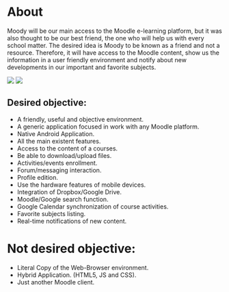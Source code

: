 About
====

Moody will be our main access to the Moodle e-learning platform, but it was also thought to be our best friend, the one who will help us with every school matter. The desired idea is Moody to be known as a friend and not a resource. Therefore, it will have access to the Moodle content, show us the information in a user friendly environment and notify about new developments in our important and favorite subjects.

![](http://i.imgur.com/H6mAekI.png)
![](http://i.imgur.com/QsjXM3R.png)

## Desired objective: ##

- A friendly, useful and objective environment.
- A generic application focused in work with any Moodle platform.
- Native Android Application.
- All the main existent features.
- Access to the content of a courses.
- Be able to download/upload files.
- Activities/events enrollment.
- Forum/messaging interaction.
- Profile edition.
- Use the hardware features of mobile devices.
- Integration of Dropbox/Google Drive.
- Moodle/Google search function.
- Google Calendar synchronization of course activities.
- Favorite subjects listing.
- Real-time notifications of new content.

# Not desired objective: #

- Literal Copy of the Web-Browser environment.
- Hybrid Application. (HTML5, JS and CSS).
- Just another Moodle client.

